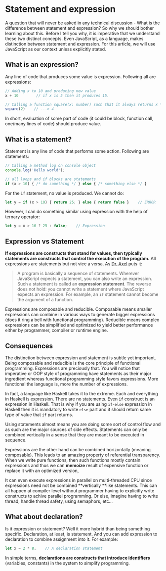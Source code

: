 # Statement and expression

A question that will never be asked in any technical discussion - What is the difference between statement and expression? So why we should bother learning about this. Before I tell you why, it is imperative that we understand these two distinct concepts. Even JavaScript, as a language, makes distinction between statement and expression. For this article, we will use JavaScript as our context unless explicitly stated.

## What is an expression?

Any line of code that produces some value is expression. Following all are expressions:

```js
// Adding x to 10 and producing new value
x + 10        // if x is 5 then it produces 15.

// Calling a function square(x: number) such that it always returns x * x
square(2)    // ---> 4
```

In short, evaluation of some part of code \(it could be block, function call, one/many lines of code\) should produce value.

## What is a statement?

Statement is any line of code that performs some action. Following are statements:

```js
// Calling a method log on console object
console.log('Hello world');

// all loops and if blocks are statements
if (x > 10) { /* do something */ } else { /* something else */ }
```

For the `if` statement, no value is produced. We cannot do:

```js
let y = if (x > 10) { return 25; } else { return false }    // ERROR
```

However, I can do something similar using expression with the help of ternary operator:

```js
let y = x > 10 ? 25 : false;    // Expression
```

## Expression vs Statement

**If expressions are constructs that stand for values, then typically statements are constructs that control the execution of the program.** All expressions are statements but not vice a versa. As [Dr. Axel](http://2ality.com/2012/09/expressions-vs-statements.html) puts it:

> A program is basically a sequence of statements. Wherever JavaScript expects a statement, you can also write an expression. Such a statement is called an **expression statement**. The reverse does not hold: you cannot write a statement where JavaScript expects an expression. For example, an `if` statement cannot become the argument of a function.

Expressions are composable and reducible. Composable means smaller expressions can combine in various ways to generate bigger expressions \(does it ring a bell with functional programming\). Reducible means complex expressions can be simplified and optimized to yield better performance either by programmer, compiler or runtime engine.

## Consequences

The distinction between expression and statement is subtle yet important. Being composable and reducible is the core principle of functional programming. Expressions are preciously that. You will notice that imperative or OOP style of programming have statements as their major ingredient whereas functional programming style favors expressions. More functional the language is, more the number of expressions. 

In fact, a language like Haskell takes it to the extreme. Each and everything in Haskell is expression. There are no statements. Even `if` construct is an expression in Haskell. That is why if you are using `if-else` expression in Haskell then it is mandatory to write `else` part and it should return same type of value that `if` part returns.

Using statements almost means you are doing some sort of control flow and as such are the major sources of side effects. Statements can only be combined vertically in a sense that they are meant to be executed in sequence.

Expressions are the other hand can be combined horizontally \(meaning composable\). This leads to an amazing property of referential transparency. When we write pure functions, then such functions mostly contain expressions and thus we can **memoize** result of expensive function or replace it with an optimized version, 

It can even execute expressions in parallel on multi-threaded CPU since expressions need not be combined **vertically **like statements. This can all happen at compiler level without programmer having to explicitly write constructs to achive parallel programming. Or else, imagine having to write thread, handle thread safety, using semaphors, etc...

## What about declaration?

Is it expression or statement? Well it more hybrid than being something specific. Declaration, at least, is statement. And you can add expression to declaration to combine assignment into it. For example:

```js
let x = 2 * 8;    // A declaration statement
```

In simple terms, **declarations are constructs that introduce identifiers** \(variables, constants\) in the system to simplify programming.

